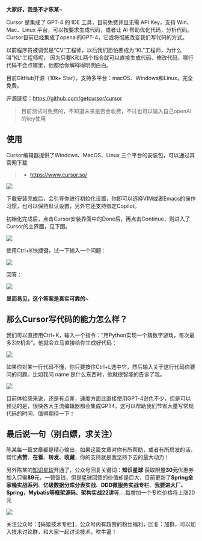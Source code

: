 **大家好，我是不才陈某~**

Cursor 是集成了 GPT-4 的 IDE 工具，目前免费并且无需 API Key，支持 Win、Mac、Linux 平台，可以按要求生成代码，或者让 AI 帮助优化代码，分析代码。Cursor目前已经集成了openai的GPT-4，它或将彻底改变我们写代码的方式。

以前程序员被调侃是“CV”工程师，以后我们恐怕要成为“KL"工程师，为什么叫”KL“工程师呢， 因为只要K和L两个指令就可以直接生成代码、修改代码，哪行代码不会点哪里，他都给你解释得明明白白。

目前GitHub开源（10k+ Star），支持多平台：macOS、Windows和Linux，完全免费。

开源链接：https://github.com/getcursor/cursor

> 目前测试时免费的，不知道未来是否会收费，不过也可以输入自己openAI的key使用

## 使用

Cursor编辑器提供了Windows、MacOS、Linux 三个平台的安装包，可以通过其官网下载

> - https://www.cursor.so/

![](https://mmbiz.qpic.cn/mmbiz_png/WwPkUCFX4x4GLIZuiczfTpy0ujibHIKgpk2icvIoTyfUc4Z3L5DCRzXKrCzgfk99utzdIePYAXHyLMpiaDhluPgLdw/640?wx_fmt=png)

下载安装完成后，会引导你进行初始化设置，你即可以选择VIM或者Emacs的操作习惯，也可以保持默认设置，另外它还支持绑定Copilot。

初始化完成后，点击Cursor安装界面中的Done后，再点击Continue，则进入了Cursor的主界面，见下图。

![](https://mmbiz.qpic.cn/mmbiz_png/WwPkUCFX4x4GLIZuiczfTpy0ujibHIKgpkKzFOcd4fibc1tKbq7N2o4YQXfnPsPUMlxLdpVfeQvR9fCzX5JiaTDPhA/640?wx_fmt=png)

使用Ctrl+K快捷键，试一下输入一个问题：

![](https://mmbiz.qpic.cn/mmbiz_png/WwPkUCFX4x4GLIZuiczfTpy0ujibHIKgpkMgxeyJicXoN71fE7d7uJxGzIfGFbbLMs3uMoliavdbjUK8OYiaFPdVVHg/640?wx_fmt=png)

回答：

![](https://mmbiz.qpic.cn/mmbiz_png/WwPkUCFX4x4GLIZuiczfTpy0ujibHIKgpkrEMXsQFV88plHm4q9y9E7XUJibmibhwWwReVibj39icZGxhibN590UQk80w/640?wx_fmt=png)

**显而易见，这个答案是真实可靠的~**

## 那么Cursor写代码的能力怎么样？

我们可以直接用Ctrl+K，输入一个指令：”用Python实现一个猜数字游戏，每次最多3次机会“。他就会立马直接给你生成好代码：

![](https://mmbiz.qpic.cn/mmbiz_gif/eQPyBffYbudUt6rKUEvGhVw92ib0PgnWwnYAMtWFMyfaldicNN5c5s26APItGSvpSEKqtg0R3l5ypSicYNBjRw6hw/640?wx_fmt=gif)

如果你对某一行代码不懂，你只要按住Ctrl+L选中它，然后输入关于这行代码你要问的问题。比如我问 name 是什么东西时，他就很智能的告诉了我。

![](https://mmbiz.qpic.cn/mmbiz_png/WwPkUCFX4x4GLIZuiczfTpy0ujibHIKgpkp7eGmNXAjzg7jBa1u5Zv2RUUvGxm2CTVzDfLCzsXM8mXd3xBqbR2pw/640?wx_fmt=png)

目前体验感来说，还是有点差，速度方面比直接使用GPT-4逊色不少，但是可以预见的是，很快各大主流编辑器都会集成GPT4，这可以帮助我们节省大量写常规代码的时间，值得期待一下！

## 最后说一句（别白嫖，求关注）

陈某每一篇文章都是精心输出，如果这篇文章对你有所帮助，或者有所启发的话，帮忙**点赞**、**在看**、**转发**、**收藏**，你的支持就是我坚持下去的最大动力！

另外陈某的[知识星球](https://mp.weixin.qq.com/s?__biz=MzU3MDAzNDg1MA==&mid=2247523057&idx=1&sn=32b42c6b0ac41b48785b7c0d24ce344a&chksm=fcf7453ccb80cc2a4a6cf38d5b9ab0354f09f270418bf4ff5eeb832b020aedabd561979b712d&token=1260267649&lang=zh_CN#rd)开通了，公众号回复关键词：**知识星球** 获取限量**30元**优惠券加入只需**89**元，一顿饭钱，但是星球回馈的价值却是巨大，目前更新了**Spring全家桶实战系列**、**亿级数据分库分表实战**、**DDD微服务实战专栏**、**我要进大厂、Spring，Mybatis等框架源码、架构实战22讲**等....每增加一个专栏价格将上涨20元

![](https://mmbiz.qpic.cn/mmbiz_png/19cc2hfD2rBvqdy8J18dlib7KepGcvuW08g7COtYpQvVoZzRtQFLgaW1GxibV1vsWMQ27S4wsOlt1ySoh3uEAeIw/640?wx_fmt=png&wxfrom=5&wx_lazy=1&wx_co=1)

关注公众号：【码猿技术专栏】，公众号内有超赞的粉丝福利，回复：加群，可以加入技术讨论群，和大家一起讨论技术，吹牛逼！